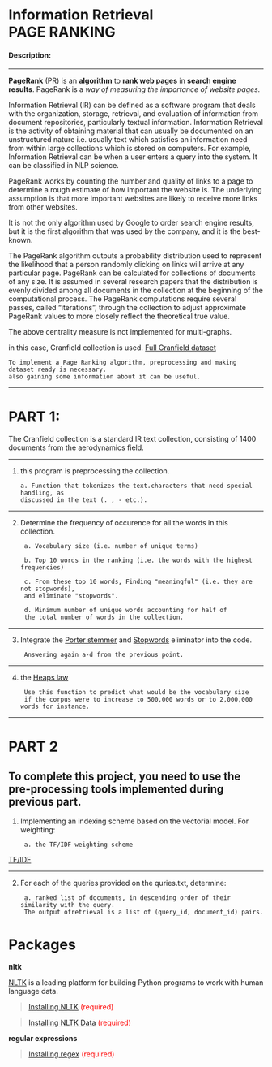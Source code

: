 #  Information Retrieval<br>PAGE RANKING

<!-- #### Video Demo:  <URL HERE> -->
#### **Description:**
---
**PageRank** (PR) is an **algorithm** to **rank web pages** in **search engine results**.
PageRank is a *way of measuring the importance of website pages.*

Information Retrieval (IR) can be defined as a software program that deals
with the organization, storage, retrieval, and evaluation of information from
document repositories, particularly textual information.
Information Retrieval is the activity of obtaining material that can usually
be documented on an unstructured nature i.e. usually text which satisfies an
information need from within large collections which is stored on computers. For
example, Information Retrieval can be when a user enters a query into the
system. It can be classified in NLP science.

PageRank works by counting the number and quality of links to a page to determine a rough estimate of how important the website is. The underlying assumption is that more important websites are likely to receive more links from other websites.

It is not the only algorithm used by Google to order search engine results, but it is the first algorithm that was used by the company, and it is the best-known.

The PageRank algorithm outputs a probability distribution used to represent the likelihood that a person randomly clicking on links will arrive at any particular page. PageRank can be calculated for collections of documents of any size. It is assumed in several research papers that the distribution is evenly divided among all documents in the collection at the beginning of the computational process. The PageRank computations require several passes, called “iterations”, through the collection to adjust approximate PageRank values to more closely reflect the theoretical true value.

The above centrality measure is not implemented for multi-graphs.

in this case, Cranfield collection is used. [Full Cranfield dataset
](http://ir.dcs.gla.ac.uk/resources/test_collections/cran/cran.tar.gz)

    To implement a Page Ranking algorithm, preprocessing and making dataset ready is necessary.
    also gaining some information about it can be useful.
---
# PART 1:

The Cranfield collection is a standard IR text collection, consisting of 1400 documents from the aerodynamics field.
___
1. this program is preprocessing the collection.

       a. Function that tokenizes the text.characters that need special handling, as 
       discussed in the text (. , - etc.).
___
2. Determine the frequency of occurence for all the  words in this collection. 

        a. Vocabulary size (i.e. number of unique terms)

        b. Top 10 words in the ranking (i.e. the words with the highest frequencies)

        c. From these top 10 words, Finding "meaningful" (i.e. they are not stopwords),
        and eliminate "stopwords". 
    
        d. Minimum number of unique words accounting for half of 
        the total number of words in the collection.
___
3. Integrate the [Porter stemmer](https://tartarus.org/martin/PorterStemmer/) and  [Stopwords](https://www.ranks.nl/stopwords) eliminator into the code. 

        Answering again a-d from the previous point. 
___
4. the [Heaps law](https://nlp.stanford.edu/IR-book/html/htmledition/heaps-law-estimating-the-number-of-terms-1.html) 

        Use this function to predict what would be the vocabulary size
        if the corpus were to increase to 500,000 words or to 2,000,000 words for instance.
___

# PART 2
To complete this project, you need to use the pre-processing
tools implemented during previous part.
---
1. Implementing an indexing scheme based on the vectorial model. 
   For weighting:
   
        a. the TF/IDF weighting scheme
[TF/IDF](https://towardsdatascience.com/tf-idf-for-document-ranking-from-scratch-in-python-on-real-world-dataset-796d339a4089)
___
2. For each of the queries provided on the quries.txt, determine: 
   
        a. ranked list of documents, in descending order of their similarity with the query. 
        The output ofretrieval is a list of (query_id, document_id) pairs.




# Packages
**nltk**

[NLTK](https://www.nltk.org/index.html) is a leading platform for building Python programs to work with human language data.
   
   >[Installing NLTK](https://www.nltk.org/install.html)<font color='red'> (required)</font>
   
   >[Installing NLTK Data](https://www.nltk.org/data.html#installing-nltk-data)<font color='red'> (required)</font>
   
**regular expressions**

>[Installing regex](https://pypi.org/project/regex/)<font color='red'> (required)</font>